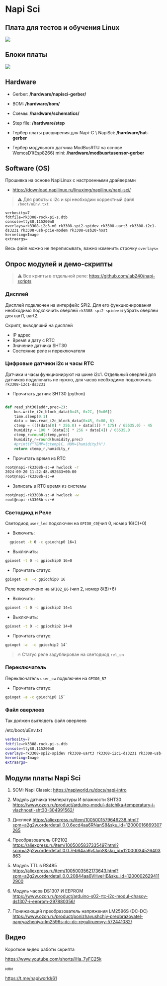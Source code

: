 # Napi Sci

## Плата для тестов и обучения Linux

![](images/napi-sci1.jpg)


## Блоки платы

![](images/napi-sci-blocks.jpg)

## Hardware

- Gerber: **/hardware/napisci-gerber/**
- BOM: **/hardware/bom/**
- Схемы: **/hardware/schematics/**
- Step file: **/hardware/step**

- Гербер платы расширения для Napi-C \ NapiSci: **/hardware/hat-gerber**
- Гербер модульного датчика ModBusRTU на основе WemosD1(Esp8266) mini: **/hardware/modbusrtusensor-gerber**

## Software (OS)

Прошивка на основе NapiLinux с настроенными драйверами 

- https://download.napilinux.ru/linuximg/napilinux/napi-sci/

 
>:warning: Для работы с i2c и spi необходим корректный файл `/boot/uEnv.txt`

```
verbosity=7
fdtfile=rk3308-rock-pi-s.dtb
console=ttyS0,115200n8
overlays=rk3308-i2c3-m0 rk3308-spi2-spidev rk3308-uart3 rk3308-i2c1-ds3231 rk3308-usb-pcie-modem rk3308-usb20-host
kernelimg=Image
extraargs=
```
Весь файл можно не переписывать, важно изменить строчку `overlays=`


## Опрос модулей и демо-скрипты

>:warning: Все крипты в отдельной репе: https://github.com/lab240/napi-scripts



### Дисплей

Дисплей подключен на интерфейс SPI2. Для его функционирования необходимо подключить оверлей `rk3308-spi2-spidev` и убрать оверлеи для uart1, uart2.

Скрипт, выводящий на дисплей
- IP адрес
- Время и дату с RTC
- Значение датчика SHT30
- Состояние реле и переключателя 


### Цифровые датчики i2c и часы RTC 

Датчики и часы функционируют на шине i2c1. Отдельный оверлей для датчиков подключать не нужно, для часов необходимо подключить `rk3308-i2c1-ds3231`

- Прочитать датчик SHT30 (python)

```python

def read_sht30(addr,prec=2):
    bus.write_i2c_block_data(0x45, 0x2C, [0x06])
    time.sleep(0.1)
    data = bus.read_i2c_block_data(0x45, 0x00, 6)
    ctemp = ((((data[0] * 256.0) + data[1]) * 175) / 65535.0) - 45
    humidity = 100 * (data[3] * 256 + data[4]) / 65535.0
    ctemp_r=round(ctemp,prec)
    humidity_r=round(humidity,prec)
    #print(f"TEMP={ctemp}C, HUM={humidity}%")
    return ctemp_r,humidity_r

```

- Прочитать время из RTC

```bash
root@napi-rk3308b-s:~# hwclock -r
2024-09-20 11:22:48.492633+00:00
root@napi-rk3308b-s:~# 
```
- Записать в RTC время из системы 

```bash
root@napi-rk3308b-s:~# hwclock -w
root@napi-rk3308b-s:~# 

```

### Светодиод и Реле

Светодиод `user_led` подключен на `GPIO0_C0`(чип 0, номер 16(C)+0)
- Включить: 
  
```bash
  gpioset -t 0 -c gpiochip0 16=1

```

- Выключить: 
  
```bash
gpioset -t 0 -c gpiochip0 16=0
```

- Прочитать статус: 
  
```bash
gpioget -a  -c gpiochip0 16
```

Реле подключено на `GPIO2_B6` (чип 2, номер 8(B)+6)
- Включить: 

```bash
gpioset -t 0 -c gpiochip2 14=1
```

- Выключить: 
  
```bash
gpioset -t 0 -c gpiochip2 14=0
```

- Прочитать статус: 

```bash
gpioget -a  -c gpiochip2 14` 
```

>:fire: Статус реле задублирован на светодиод `rel_on`

### Переключатель

Переключатель `user_sw` подключен на `GPIO0_B7`
- Прочитать статус: 
  
```bash
gpioget -a -c gpiochip0 15`
```
 
### Файл оверлеев

Так должен выглядеть файл оверлеев

/etc/boot/uEnv.txt

```bash
verbosity=7
fdtfile=rk3308-rock-pi-s.dtb
console=ttyS0,115200n8
overlays=rk3308-spi2-spidev rk3308-uart3 rk3308-i2c1-ds3231 rk3308-usb-pcie-modem rk3308-usb20-host
kernelimg=Image
extraargs=

```

## Модули платы Napi Sci

1. SOM: Napi Classic: https://napiworld.ru/docs/napi-intro

2. Модуль датчика температуры И влажности SHT30 https://www.ozon.ru/product/arduino-modul-datchika-temperatury-i-vlazhnosti-sht30-304991562/

3. Дисплей https://aliexpress.ru/item/1005001579646238.html?spm=a2g2w.orderdetail.0.0.6ecd4aa6RNanS8&sku_id=12000016669307265

4. Преобразователь CP2102 https://aliexpress.ru/item/1005005837335497.html?spm=a2g2w.orderdetail.0.0.7eb64aa6yfJxpS&sku_id=12000034526403863

5. Модуль TTL в RS485 https://aliexpress.ru/item/1005003562173643.html?spm=a2g2w.orderdetail.0.0.20844aa6VHveHE&sku_id=12000026294112900

6. Модуль часов DS1307 И EEPROM https://www.ozon.ru/product/arduino-s02-rtc-i2c-modul-chasov-ds1307-i-eeprom-297880356/

7. Понижающий преобразователь напряжения LM2596S (DC-DC) https://www.ozon.ru/product/ponizhayushchiy-preobrazovatel-napryazheniya-lm2596s-dc-dc-reguliruemyy-572441082/

## Видео

Короткое видео работы скрипта

https://www.youtube.com/shorts/lHa_7yFC25k

или

https://t.me/napiworld/61


